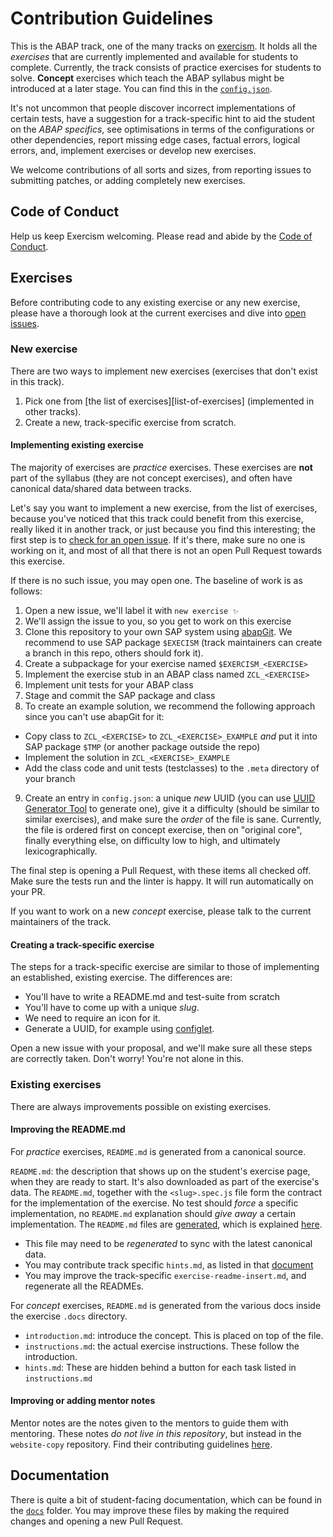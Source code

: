 # Contribution Guidelines

This is the ABAP track, one of the many tracks on [exercism][web-exercism]. It holds all the _exercises_ that are currently implemented and available for students to complete. Currently, the track consists of practice exercises for students to solve. **Concept** exercises which teach the ABAP syllabus might be introduced at a later stage. You can find this in the [`config.json`][file-config].

It's not uncommon that people discover incorrect implementations of certain tests, have a suggestion for a track-specific hint to aid the student on the _ABAP specifics_, see optimisations in terms of the configurations or other dependencies, report missing edge cases, factual errors, logical errors, and, implement exercises or develop new exercises.

We welcome contributions of all sorts and sizes, from reporting issues to submitting patches, or adding completely new exercises.

## Code of Conduct

Help us keep Exercism welcoming. Please read and abide by the [Code of Conduct][coc].

## Exercises

Before contributing code to any existing exercise or any new exercise, please have a thorough look at the current exercises and dive into [open issues][issue-open].

### New exercise

There are two ways to implement new exercises (exercises that don't exist in this track).

1. Pick one from [the list of exercises][list-of-exercises] (implemented in other tracks).
2. Create a new, track-specific exercise from scratch.

#### Implementing existing exercise

The majority of exercises are _practice_ exercises.
These exercises are **not** part of the syllabus (they are not concept exercises), and often have canonical data/shared data between tracks.

Let's say you want to implement a new exercise, from the list of exercises, because you've noticed that this track could benefit from this exercise, really liked it in another track, or just because you find this interesting; the first step is to [check for an open issue][issue-new-exercise].
If it's there, make sure no one is working on it, and most of all that there is not an open Pull Request towards this exercise.

If there is no such issue, you may open one.
The baseline of work is as follows:

1. Open a new issue, we'll label it with `new exercise ✨`
1. We'll assign the issue to you, so you get to work on this exercise
1. Clone this repository to your own SAP system using [abapGit](https://github.com/abapGit/abapGit). We recommend to use SAP package `$EXECISM`
(track maintainers can create a branch in this repo, others should fork it).
1. Create a subpackage for your exercise named `$EXERCISM_<EXERCISE>`
1. Implement the exercise stub in an ABAP class named `ZCL_<EXERCISE>`
1. Implement unit tests for your ABAP class
1. Stage and commit the SAP package and class 
1. To create an example solution, we recommend the following approach since you can't use abapGit for it:
  - Copy class to `ZCL_<EXERCISE>` to `ZCL_<EXERCISE>_EXAMPLE` *and* put it into SAP package `$TMP` (or another package outside the repo)
  - Implement the solution in `ZCL_<EXERCISE>_EXAMPLE`
  - Add the class code and unit tests (testclasses) to the `.meta` directory of your branch
9. Create an entry in `config.json`: a unique _new_ UUID (you can use [UUID Generator Tool](https://www.uuidgenerator.net/) to generate one), give it a difficulty (should be similar to similar exercises), and make sure the _order_ of the file is sane.
   Currently, the file is ordered first on concept exercise, then on "original core", finally everything else, on difficulty low to high, and ultimately lexicographically.

The final step is opening a Pull Request, with these items all checked off.
Make sure the tests run and the linter is happy. It will run automatically on your PR.

If you want to work on a new _concept_ exercise, please talk to the current maintainers of the track.

#### Creating a track-specific exercise

The steps for a track-specific exercise are similar to those of implementing an established, existing exercise.
The differences are:

- You'll have to write a README.md and test-suite from scratch
- You'll have to come up with a unique _slug_.
- We need to require an icon for it.
- Generate a UUID, for example using [configlet][configlet].

Open a new issue with your proposal, and we'll make sure all these steps are correctly taken.
Don't worry! You're not alone in this.

### Existing exercises

There are always improvements possible on existing exercises.

#### Improving the README.md

For _practice_ exercises, `README.md` is generated from a canonical source.

`README.md`: the description that shows up on the student's exercise page, when they are ready to start.
It's also downloaded as part of the exercise's data. The `README.md`, together with the `<slug>.spec.js` file form the contract for the implementation of the exercise.
No test should _force_ a specific implementation, no `README.md` explanation should _give away_ a certain implementation.
The `README.md` files are [generated][doc-readme], which is explained [here][doc-readme].

- This file may need to be _regenerated_ to sync with the latest canonical data.
- You may contribute track specific `hints.md`, as listed in that [document][doc-readme]
- You may improve the track-specific `exercise-readme-insert.md`, and regenerate all the READMEs.

For _concept_ exercises, `README.md` is generated from the various docs inside the exercise `.docs` directory.

- `introduction.md`: introduce the concept.
  This is placed on top of the file.
- `instructions.md`: the actual exercise instructions.
  These follow the introduction.
- `hints.md`: These are hidden behind a button for each task listed in `instructions.md`

#### Improving or adding mentor notes

Mentor notes are the notes given to the mentors to guide them with mentoring.
These notes _do not live in this repository_, but instead in the `website-copy` repository.
Find their contributing guidelines [here][contributing-website-copy].

## Documentation

There is quite a bit of student-facing documentation, which can be found in the [`docs`][file-docs] folder.
You may improve these files by making the required changes and opening a new Pull Request.

[configlet]: https://exercism.org/docs/building/configlet
[bin-fetch-configlet]: https://github.com/exercism/abap/blob/main/bin/fetch-configlet
[web-exercism]: https://exercism.org
[web-syllabus]: https://exercism.org/tracks/abap/concepts
[file-config]: https://github.com/exercism/abap/blob/main/config.json
[file-docs]: https://github.com/exercism/abap/tree/main/docs
[issue-open]: https://github.com/exercism/abap/issues
[issue-discussion]: https://github.com/exercism/abap/labels/discussion%20%3Aspeech_balloon%3A
[issue-new-exercise]: https://github.com/exercism/abap/issues?q=is%3Aopen+is%3Aissue+label%3A%22%3Asparkles%3A+new+exercise%22
[contributing-generic]: https://exercism.org/docs/building/tracks
[contributing-website-copy]: https://github.com/exercism/website-copy#contributing
[doc-readme]: https://exercism.org/docs/building/tracks
[problem-specifications]: https://github.com/exercism/problem-specifications
[coc]: https://exercism.org/code-of-conduct
